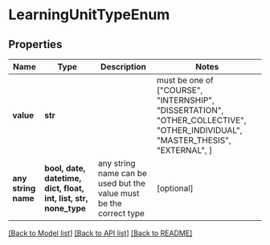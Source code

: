 # LearningUnitTypeEnum


## Properties
Name | Type | Description | Notes
------------ | ------------- | ------------- | -------------
**value** | **str** |  |  must be one of ["COURSE", "INTERNSHIP", "DISSERTATION", "OTHER_COLLECTIVE", "OTHER_INDIVIDUAL", "MASTER_THESIS", "EXTERNAL", ]
**any string name** | **bool, date, datetime, dict, float, int, list, str, none_type** | any string name can be used but the value must be the correct type | [optional]

[[Back to Model list]](../README.md#documentation-for-models) [[Back to API list]](../README.md#documentation-for-api-endpoints) [[Back to README]](../README.md)


